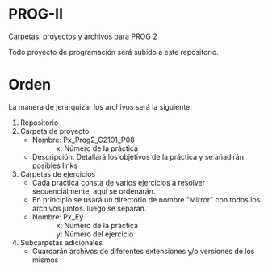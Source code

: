 # PROG-II
Carpetas, proyectos y archivos para PROG 2

Todo proyecto de programación será subido a este repositorio.

# Orden
La manera de jerarquizar los archivos será la siguiente:
  1) Repositorio
  2) Carpeta de proyecto
      - Nombre: Px_Prog2_G2101_P08  
               &nbsp; &nbsp; &nbsp; &nbsp; &nbsp; &nbsp; x: Número de la práctica  
      - Descripción: Detallará los objetivos de la práctica y se añadirán posibles links
  3) Carpetas de ejercicios
      - Cada práctica consta de varios ejercicios a resolver secuencialmente, aquí se ordenarán.
      - En principio se usará un directorio de nombre "Mirror" con todos los archivos juntos. luego se separan.
      - Nombre: Px_Ey  
               &nbsp; &nbsp; &nbsp; &nbsp; &nbsp; &nbsp; x: Número de la práctica  
               &nbsp; &nbsp; &nbsp; &nbsp; &nbsp; &nbsp; y: Número del ejercicio  
  4) Subcarpetas adicionales
      - Guardarán archivos de diferentes extensiones y/o versiones de los mismos
